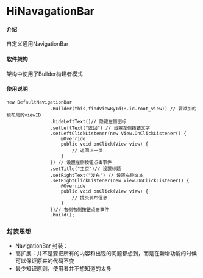 # HiNavagationBar

#### 介绍
自定义通用NavigationBar

#### 软件架构
架构中使用了Builder构建者模式


#### 使用说明


```
new DefaultNavigationBar
                .Builder(this,findViewById(R.id.root_view)) // 要添加的根布局的viewID
                .hideLeftText()// 隐藏左侧图标
                .setLeftText("返回") // 设置左侧按钮文字
                .setLeftClickListener(new View.OnClickListener() {
                    @Override
                    public void onClick(View view) {
                        // 返回上一页
                    }
                }) // 设置左侧按钮点击事件
                .setTitle("主页")// 设置标题
                .setRightText("发布") // 设置右侧文本
                .setRightClickListener(new View.OnClickListener() {
                    @Override
                    public void onClick(View view) {
                        // 提交发布信息
                    }
                })// 右侧右侧按钮点击事件
                .build();
```

### 封装思想
 * NavigationBar 封装：
 * 高扩展：并不是要把所有的内容和出现的问题都想到，而是在新增功能的时候可以保证原来的代码不变
 * 最少知识原则，使用者并不想知道的太多
